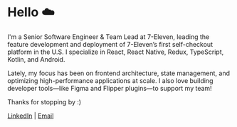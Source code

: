 # Hello ☁️

I'm a Senior Software Engineer & Team Lead at 7-Eleven, leading the feature
development and deployment of 7-Eleven’s first self-checkout platform in the
U.S. I specialize in React, React Native, Redux, TypeScript, Kotlin, and
Android.

Lately, my focus has been on frontend architecture, state management, and
optimizing high-performance applications at scale. I also love building
developer tools—like Figma and Flipper plugins—to support my team!

Thanks for stopping by :)

[LinkedIn](https://www.linkedin.com/in/jackdunleavy/) |
[Email](mailto:dunleavyjack@gmail.com)
